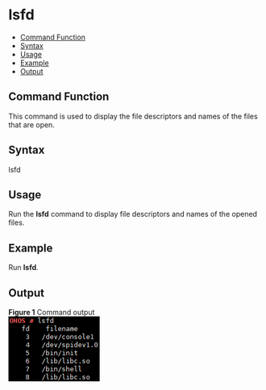 # lsfd<a name="EN-US_TOPIC_0000001179965849"></a>

-   [Command Function](#section2053406181716)
-   [Syntax](#section523771017172)
-   [Usage](#section27241213201719)
-   [Example](#section442617197173)
-   [Output](#section42491639151813)

## Command Function<a name="section2053406181716"></a>

This command is used to display the file descriptors and names of the files that are open.

## Syntax<a name="section523771017172"></a>

lsfd

## Usage<a name="section27241213201719"></a>

Run the  **lsfd**  command to display file descriptors and names of the opened files.

## Example<a name="section442617197173"></a>

Run  **lsfd**.

## Output<a name="section42491639151813"></a>

**Figure  1**  Command output<a name="fig11407101617206"></a>  
![](figure/command-output-24.png "command-output-24")

